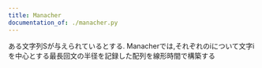 ```yaml
---
title: Manacher
documentation_of: ./manacher.py
---
```


ある文字列Sが与えられているとする.
Manacherでは,それぞれのiについて文字iを中心とする最長回文の半径を記録した配列を線形時間で構築する
    